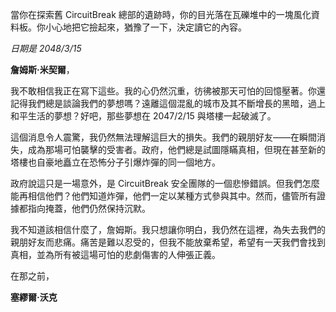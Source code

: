 當你在探索舊 CircuitBreak 總部的遺跡時，你的目光落在瓦礫堆中的一塊風化資料板。你小心地把它撿起來，猶豫了一下，決定讀它的內容。

_日期是 2048/3/15_

**詹姆斯·米契爾**，

我不敢相信我正在寫下這些。我的心仍然沉重，彷彿被那天可怕的回憶壓著。你還記得我們總是談論我們的夢想嗎？遠離這個混亂的城市及其不斷增長的黑暗，過上和平生活的夢想？好吧，那些夢想在 2047/2/15 與塔樓一起破滅了。

這個消息令人震驚，我仍然無法理解這巨大的損失。我們的親朋好友——在瞬間消失，成為那場可怕襲擊的受害者。政府，他們總是試圖隱瞞真相，但現在甚至新的塔樓也自豪地矗立在恐怖分子引爆炸彈的同一個地方。

政府說這只是一場意外，是 CircuitBreak 安全團隊的一個悲慘錯誤。但我們怎麼能再相信他們？他們知道炸彈，他們一定以某種方式參與其中。然而，儘管所有證據都指向掩蓋，他們仍然保持沉默。

我不知道該相信什麼了，詹姆斯。我只想讓你明白，我仍然在這裡，為失去我們的親朋好友而悲痛。痛苦是難以忍受的，但我不能放棄希望，希望有一天我們會找到真相，並為所有被這場可怕的悲劇傷害的人伸張正義。

在那之前，

**塞繆爾·沃克**
